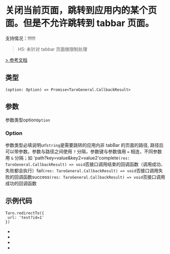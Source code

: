 # 关闭当前页面，跳转到应用内的某个页面。但是不允许跳转到 tabbar 页面。
支持情况：!!!!!!
> H5: 未针对 tabbar 页面做限制处理

[> 参考文档
](https://developers.weixin.qq.com/miniprogram/dev/api/route/wx.redirectTo.html)
## 类型[​](redirectTo.html#类型)
```tsx
(option: Option) => Promise<TaroGeneral.CallbackResult>
```

## 参数[​](redirectTo.html#参数)
参数类型option`Option`
### Option[​](redirectTo.html#option)
参数类型必填说明url`string`是需要跳转的应用内非 tabBar 的页面的路径, 路径后可以带参数。参数与路径之间使用 `?` 分隔，参数键与参数值用 `=` 相连，不同参数用 `&` 分隔；如 'path?key=value&key2=value2'complete`(res: TaroGeneral.CallbackResult) => void`否接口调用结束的回调函数（调用成功、失败都会执行）fail`(res: TaroGeneral.CallbackResult) => void`否接口调用失败的回调函数success`(res: TaroGeneral.CallbackResult) => void`否接口调用成功的回调函数
## 示例代码[​](redirectTo.html#示例代码)
```tsx
Taro.redirectTo({
 url: 'test?id=1'
})
```

- 
- 

- 

-
